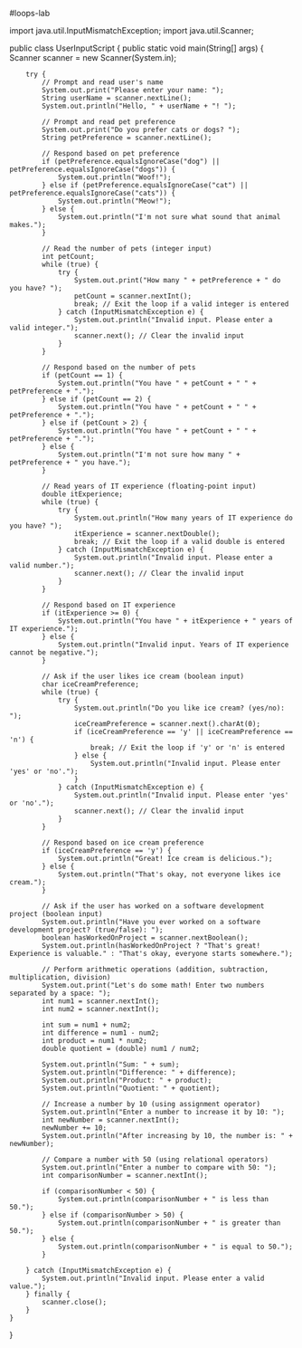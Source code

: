 #loops-lab


import java.util.InputMismatchException;
import java.util.Scanner;

public class UserInputScript {
    public static void main(String[] args) {
        Scanner scanner = new Scanner(System.in);

        try {
            // Prompt and read user's name
            System.out.print("Please enter your name: ");
            String userName = scanner.nextLine();
            System.out.println("Hello, " + userName + "! ");

            // Prompt and read pet preference
            System.out.print("Do you prefer cats or dogs? ");
            String petPreference = scanner.nextLine();

            // Respond based on pet preference
            if (petPreference.equalsIgnoreCase("dog") || petPreference.equalsIgnoreCase("dogs")) {
                System.out.println("Woof!");
            } else if (petPreference.equalsIgnoreCase("cat") || petPreference.equalsIgnoreCase("cats")) {
                System.out.println("Meow!");
            } else {
                System.out.println("I'm not sure what sound that animal makes.");
            }

            // Read the number of pets (integer input)
            int petCount;
            while (true) {
                try {
                    System.out.print("How many " + petPreference + " do you have? ");
                    petCount = scanner.nextInt();
                    break; // Exit the loop if a valid integer is entered
                } catch (InputMismatchException e) {
                    System.out.println("Invalid input. Please enter a valid integer.");
                    scanner.next(); // Clear the invalid input
                }
            }

            // Respond based on the number of pets
            if (petCount == 1) {
                System.out.println("You have " + petCount + " " + petPreference + ".");
            } else if (petCount == 2) {
                System.out.println("You have " + petCount + " " + petPreference + ".");
            } else if (petCount > 2) {
                System.out.println("You have " + petCount + " " + petPreference + ".");
            } else {
                System.out.println("I'm not sure how many " + petPreference + " you have.");
            }

            // Read years of IT experience (floating-point input)
            double itExperience;
            while (true) {
                try {
                    System.out.println("How many years of IT experience do you have? ");
                    itExperience = scanner.nextDouble();
                    break; // Exit the loop if a valid double is entered
                } catch (InputMismatchException e) {
                    System.out.println("Invalid input. Please enter a valid number.");
                    scanner.next(); // Clear the invalid input
                }
            }

            // Respond based on IT experience
            if (itExperience >= 0) {
                System.out.println("You have " + itExperience + " years of IT experience.");
            } else {
                System.out.println("Invalid input. Years of IT experience cannot be negative.");
            }

            // Ask if the user likes ice cream (boolean input)
            char iceCreamPreference;
            while (true) {
                try {
                    System.out.println("Do you like ice cream? (yes/no): ");
                    iceCreamPreference = scanner.next().charAt(0);
                    if (iceCreamPreference == 'y' || iceCreamPreference == 'n') {
                        break; // Exit the loop if 'y' or 'n' is entered
                    } else {
                        System.out.println("Invalid input. Please enter 'yes' or 'no'.");
                    }
                } catch (InputMismatchException e) {
                    System.out.println("Invalid input. Please enter 'yes' or 'no'.");
                    scanner.next(); // Clear the invalid input
                }
            }

            // Respond based on ice cream preference
            if (iceCreamPreference == 'y') {
                System.out.println("Great! Ice cream is delicious.");
            } else {
                System.out.println("That's okay, not everyone likes ice cream.");
            }

            // Ask if the user has worked on a software development project (boolean input)
            System.out.println("Have you ever worked on a software development project? (true/false): ");
            boolean hasWorkedOnProject = scanner.nextBoolean();
            System.out.println(hasWorkedOnProject ? "That's great! Experience is valuable." : "That's okay, everyone starts somewhere.");

            // Perform arithmetic operations (addition, subtraction, multiplication, division)
            System.out.print("Let's do some math! Enter two numbers separated by a space: ");
            int num1 = scanner.nextInt();
            int num2 = scanner.nextInt();

            int sum = num1 + num2;
            int difference = num1 - num2;
            int product = num1 * num2;
            double quotient = (double) num1 / num2;

            System.out.println("Sum: " + sum);
            System.out.println("Difference: " + difference);
            System.out.println("Product: " + product);
            System.out.println("Quotient: " + quotient);

            // Increase a number by 10 (using assignment operator)
            System.out.println("Enter a number to increase it by 10: ");
            int newNumber = scanner.nextInt();
            newNumber += 10;
            System.out.println("After increasing by 10, the number is: " + newNumber);

            // Compare a number with 50 (using relational operators)
            System.out.println("Enter a number to compare with 50: ");
            int comparisonNumber = scanner.nextInt();

            if (comparisonNumber < 50) {
                System.out.println(comparisonNumber + " is less than 50.");
            } else if (comparisonNumber > 50) {
                System.out.println(comparisonNumber + " is greater than 50.");
            } else {
                System.out.println(comparisonNumber + " is equal to 50.");
            }

        } catch (InputMismatchException e) {
            System.out.println("Invalid input. Please enter a valid value.");
        } finally {
            scanner.close();
        }
    }
}
